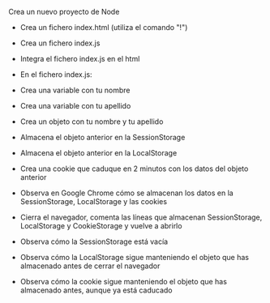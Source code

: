 Crea un nuevo proyecto de Node

- Crea un fichero index.html (utiliza el comando "!")

- Crea un fichero index.js

- Integra el fichero index.js en el html

- En el fichero index.js:

- Crea una variable con tu nombre

- Crea una variable con tu apellido

- Crea un objeto con tu nombre y tu apellido

- Almacena el objeto anterior en la SessionStorage

- Almacena el objeto anterior en la LocalStorage

- Crea una cookie que caduque en 2 minutos con los datos del objeto anterior

- Observa en Google Chrome cómo se almacenan los datos en la SessionStorage, LocalStorage y las cookies

- Cierra el navegador, comenta las líneas que almacenan SessionStorage, LocalStorage y CookieStorage y vuelve a abrirlo

- Observa cómo la SessionStorage está vacía

- Observa cómo la LocalStorage sigue manteniendo el objeto que has almacenado antes de cerrar el navegador

- Observa cómo la cookie sigue manteniendo el objeto que has almacenado antes, aunque ya está caducado
